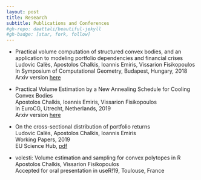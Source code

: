 ```yaml
---
layout: post
title: Research
subtitle: Publications and Conferences
#gh-repo: daattali/beautiful-jekyll
#gh-badge: [star, fork, follow]
---  
```


- Practical volume computation of structured convex bodies, and an application to modeling portfolio dependencies and financial crises  
Ludovic Calès, Apostolos Chalkis, Ioannis Emiris, Vissarion Fisikopoulos  
In Symposium of Computational Geometry, Budapest, Hungary, 2018  
Arxiv version [here](https://arxiv.org/abs/1803.05861)  

- Practical Volume Estimation by a New Annealing Schedule for Cooling Convex Bodies  
Apostolos Chalkis, Ioannis Emiris, Vissarion Fisikopoulos  
In EuroCG, Utrecht, Netherlands, 2019  
Arxiv version [here](https://arxiv.org/abs/1905.05494)  

- On the cross-sectional distribution of portfolio returns  
Ludovic Calès, Apostolos Chalkis, Ioannis Emiris  
Working Papers, 2019  
EU Science Hub, [pdf](https://ec.europa.eu/jrc/en/publication/cross-sectional-distribution-portfolios-returns)  

- volesti: Volume estimation and sampling for convex polytopes in R  
Apostolos Chalkis, Vissarion Fisikopoulos  
Accepted for oral presentation in useR!19, Toulouse, France  
